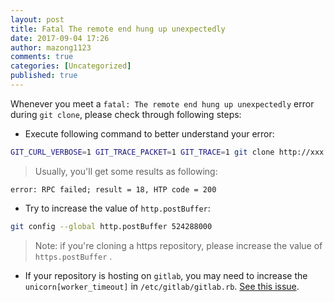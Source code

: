 ```yaml
---
layout: post
title: Fatal The remote end hung up unexpectedly
date: 2017-09-04 17:26
author: mazong1123
comments: true
categories: [Uncategorized]
published: true
---
```


Whenever you meet a `fatal: The remote end hung up unexpectedly` error during `git clone`, please check through following steps:

- Execute following command to better understand your error:
```sh
GIT_CURL_VERBOSE=1 GIT_TRACE_PACKET=1 GIT_TRACE=1 git clone http://xxx
```
> Usually, you'll get some results as following:
```
error: RPC failed; result = 18, HTP code = 200
```

- Try to increase the value of `http.postBuffer`:
```sh
git config --global http.postBuffer 524288000
```
> Note: if you're cloning a https repository, please increase the value of `https.postBuffer` .

- If your repository is hosting on `gitlab`, you may need to increase the `unicorn[worker_timeout]` in `/etc/gitlab/gitlab.rb`. [See this issue](https://gitlab.com/gitlab-com/support-forum/issues/246#note_1978829).
